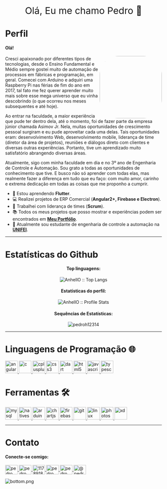 <p align="center" style="font-size: 30px">Olá, Eu me chamo Pedro 👋</p>


# Perfil

#### Olá!

<img align='right' src="https://pedroh12314.github.io/Meu-portfilio/img/perfil.jpg" width="200" style="border-radius: 30%">

<div>
    <p>
    Cresci apaixonado por diferentes tipos de tecnologias, desde o Ensino Fundamental e Médio sempre gostei muito de automação de processos em fábricas e programação, em geral. Comecei com Arduino e adquiri uma Raspberry Pi nas férias de fim do ano em 2017, tal fato me fez querer aprender muito mais sobre esse mega universo que eu vinha descobrindo (o que ocorreu nos meses subsequentes e até hoje).
    </p>
    <p>
    Ao entrar na faculdade, a maior experiência que pude ter dentro dela, até o momento, foi de fazer parte da empresa júnior chamada Asimov Jr. Nela, muitas oportunidades de crescimento pessoal surgiram e eu pude aproveitar cada uma delas. Tais oportunidades eram: desenvolvimento Web, desenvolvimento mobile, liderança de time (diretor da área de projetos), reuniões e diálogos direto com clientes e diversas outras experiências. Portanto, tive um aprendizado muito satisfatório abrangendo diversas áreas.
    </p>
    <p>
    Atualmente, sigo com minha faculdade em dia e no 3º ano de Engenharia de Controle e Automação. Sou grato a todas as oportunidades de conhecimento que tive. E busco não só aprender com todas elas, mas realmente fazer a diferença em tudo que eu faço: com muito amor, carinho e extrema dedicação em todas as coisas que me proponho a cumprir.
    </p>
</div>

- 📄 Estou aprendendo **Flutter**.
- 💻 Realizei projetos de ERP Comercial (**Angular2+, Firebase e Electron**).
- :flashlight: Trabalhei com liderança de times (**Scrum**).
- :books: Todos os meus projetos que posso mostrar e experiências podem ser encontrados em [**Meu Portfólio**](https://pedroh12314.github.io/Meu-portfilio/).
- 🔭 Atualmente sou estudante de engenharia de controle a automação na  [**UNIFEI**](https://www.unifei.edu.br).

------------

# Estatísticas do Github

<div>
    <h4 align="center">Top linguagens:</h4>
    <p align="center">
        <img src="https://github-readme-stats.vercel.app/api/top-langs/?username=pedroh12314&langs_count=10&theme=tokyonight&layout=compact" alt="AnhellO :: Top Langs" />
    </p>
    <h4 align="center">Estatísticas do perfil:</h4>
    <p align="center">
        <img src="https://github-readme-stats.vercel.app/api?username=pedroh12314&show_icons=true&theme=synthwave" alt="AnhellO :: Profile Stats" />
    </p>
    <h4 align="center">Sequências de Estatísticas:</h4>
    <p align="center">
        <img align="center" src="https://github-readme-streak-stats.herokuapp.com/?user=pedroh12314&" alt="pedroh12314" />
    </p>
</div>

------------

# Linguagens de Programação 🌐

<div align="left">
    <a href="https://angular.io" target="_blank">
        <img src="https://external-content.duckduckgo.com/iu/?u=https%3A%2F%2Ftse2.mm.bing.net%2Fth%3Fid%3DOIP.GmMtKznzJ1dS8sSzxzR3owHaHa%26pid%3DApi&f=1" alt="angularjs" width="40" height="40"/>
    </a>
    <a href="https://www.cprogramming.com/" target="_blank">
        <img src="https://external-content.duckduckgo.com/iu/?u=https%3A%2F%2Fimg.favpng.com%2F10%2F23%2F21%2Fc-programming-language-icon-png-favpng-878WK0RF2zxn7b6TimT7zquZN.jpg&f=1&nofb=1" alt="c" width="40" height="40"/>
    </a>
    <a href="https://www.w3schools.com/cpp/" target="_blank">
        <img src="https://external-content.duckduckgo.com/iu/?u=https%3A%2F%2Ftse3.mm.bing.net%2Fth%3Fid%3DOIP.nE7TDoxUw1llwHxzVsc9ugHaHa%26pid%3DApi&f=1" alt="cplusplus" width="40" height="40"/>
    </a>
    <a href="https://cdn.jsdelivr.net/npm/simple-icons@3.0.1/icons/css3.svg" target="_blank">
        <img src="https://external-content.duckduckgo.com/iu/?u=https%3A%2F%2Ftse2.mm.bing.net%2Fth%3Fid%3DOIP.cpwsoOxkrhYbG3EACu7uGwAAAA%26pid%3DApi&f=1" alt="css3" width="40" height="40"/>
    </a>
    <a href="https://dart.dev" target="_blank">
        <img src="https://external-content.duckduckgo.com/iu/?u=https%3A%2F%2Ftse1.mm.bing.net%2Fth%3Fid%3DOIP.xbbl0osJibSNFIkFJUSr7wAAAA%26pid%3DApi&f=1" alt="dart" width="40" height="40"/>
    </a>
    <a href="https://cdn.jsdelivr.net/npm/simple-icons@3.0.1/icons/html5.svg/" target="_blank">
        <img src="https://external-content.duckduckgo.com/iu/?u=https%3A%2F%2Ftse2.mm.bing.net%2Fth%3Fid%3DOIP.-g-jCV4pPzlHkaH9NPTHyQHaHa%26pid%3DApi&f=1" alt="html5" width="40" height="40"/>
    </a>
    <a href="https://developer.mozilla.org/en-US/docs/Web/JavaScript" target="_blank">
        <img src="https://external-content.duckduckgo.com/iu/?u=https%3A%2F%2Ftse1.mm.bing.net%2Fth%3Fid%3DOIP.6Yy8xS3cHW5cKkH2WIT3uQHaIw%26pid%3DApi&f=1" alt="javascript" width="40" height="40"/>
    </a>
    <a href="https://www.typescriptlang.org/" target="_blank">
        <img src="https://external-content.duckduckgo.com/iu/?u=https%3A%2F%2Ftse3.mm.bing.net%2Fth%3Fid%3DOIP.d0LEHWDsXAL8aB91Bv7T-gAAAA%26pid%3DApi&f=1" alt="typescript" width="40" height="40"/>
    </a>
</div>

# Ferramentas 🛠️
<div>
    <a href="https://www.mysql.com/" target="_blank">
        <img src="https://external-content.duckduckgo.com/iu/?u=https%3A%2F%2Ftse3.mm.bing.net%2Fth%3Fid%3DOIP.-UxRkS1XKkPRaBTG5aGVSAHaHa%26pid%3DApi&f=1" alt="mysql" width="40" height="40">
    </a>
    <a href="https://nativescript.org/" target="_blank">
        <img src="https://raw.githubusercontent.com/detain/svg-logos/780f25886640cef088af994181646db2f6b1a3f8/svg/nativescript.svg" alt="nativescript" width="40" height="40"/>
    </a>
    <a href="https://www.arduino.cc/" target="_blank">
        <img src="https://cdn.worldvectorlogo.com/logos/arduino-1.svg" alt="arduino" width="40" height="40"/>
    </a>
    <a href="https://www.chartjs.org" target="_blank">
        <img src="https://www.chartjs.org/media/logo-title.svg" alt="chartjs" width="40" height="40"/>
    </a>
    <a href="https://firebase.google.com/" target="_blank">
        <img src="https://www.vectorlogo.zone/logos/firebase/firebase-icon.svg" alt="firebase" width="40" height="40"/>
    </a>
    <a href="https://git-scm.com/" target="_blank">
        <img src="https://www.vectorlogo.zone/logos/git-scm/git-scm-icon.svg" alt="git" width="40" height="40"/>
    </a>
    <a href="https://www.linux.org/" target="_blank">
        <img src="https://external-content.duckduckgo.com/iu/?u=https%3A%2F%2Ftse3.mm.bing.net%2Fth%3Fid%3DOIP.T4ibVlkMLUX4UrMvD1kSHwHaHa%26pid%3DApi&f=1" alt="linux" width="40" height="40"/>
    </a>
    <a href="https://www.photoshop.com/en" target="_blank">
        <img src="https://external-content.duckduckgo.com/iu/?u=https%3A%2F%2Ftse3.mm.bing.net%2Fth%3Fid%3DOIP.yaWcfDxVXShX-If1k_m0NgHaHa%26pid%3DApi&f=1" alt="photoshop" width="40" height="40"/>
    </a> 
    <a href="https://www.adobe.com/products/xd.html" target="_blank">
        <img src="https://cdn.worldvectorlogo.com/logos/adobe-xd.svg" alt="xd" width="40" height="40"/>
    </a>
</div>

------------

# Contato

#### Conecte-se comigo:

<div>
    <p align="left">
    <a href="https://linkwhats.app/e72e13" target="blank">
        <img align="center" src="https://cdn.jsdelivr.net/npm/simple-icons@3.0.1/icons/whatsapp.svg" alt="pedro henrique lemes" height="30" width="40"/>
    </a>
    <a href="https://linkedin.com/in/pedro henrique lemes" target="blank">
        <img align="center" src="https://cdn.jsdelivr.net/npm/simple-icons@3.0.1/icons/linkedin.svg" alt="pedro henrique lemes" height="30" width="40"/>
    </a>
    <a href="https://stackoverflow.com/users/11789189" target="blank">
        <img align="center" src="https://cdn.jsdelivr.net/npm/simple-icons@3.0.1/icons/stackoverflow.svg" alt="11789189" height="30" width="40" />
    </a>
    <a href="https://fb.com/pedro henrique lemes" target="blank">
        <img align="center" src="https://cdn.jsdelivr.net/npm/simple-icons@3.0.1/icons/facebook.svg" alt="pedro henrique lemes" height="30" width="40" />
    </a>
    <a href="https://instagram.com/pedro_hlemes" target="blank">
        <img align="center" src="https://cdn.jsdelivr.net/npm/simple-icons@3.0.1/icons/instagram.svg" alt="pedro_hlemes" height="30" width="40" />
    </a>
    <a href="https://medium.com/@pedroh.12314" target="blank">
        <img align="center" src="https://cdn.jsdelivr.net/npm/simple-icons@3.0.1/icons/medium.svg" alt="@pedroh.12314" height="30" width="40" />
    </a>
</div>

![bottom.png](https://pedroh12314.github.io/Meu-portfilio/img/readme-bottom.png)